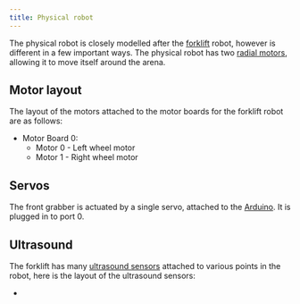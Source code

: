 ```yaml
---
title: Physical robot
---
```


The physical robot is closely modelled after the [forklift](../forklift) robot, however is different in a few important ways. The physical robot has two [radial motors](/api/motor-board), allowing it to move itself around the arena.

## Motor layout

The layout of the motors attached to the motor boards for the forklift robot are as follows:

- Motor Board 0:
    - Motor 0 - Left wheel motor
    - Motor 1 - Right wheel motor

## Servos

The front grabber is actuated by a single servo, attached to the [Arduino](/api/arduino/#servos). It is plugged in to port 0.

## Ultrasound

The forklift has many [ultrasound sensors](/api/ultrasound) attached to various points in the robot, here is the layout of the ultrasound sensors:

-
